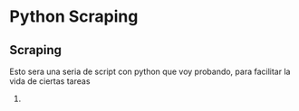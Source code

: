 # Python Scraping

## Scraping

Esto sera una seria de script con python que voy probando, para facilitar la vida de ciertas tareas

1. 
